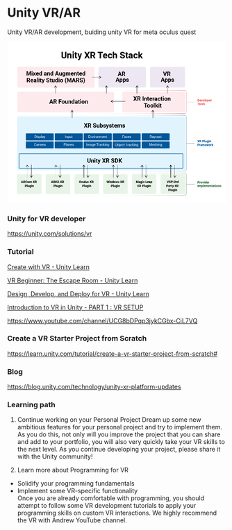 # Unity VR/AR
Unity VR/AR development, buiding unity VR for meta oculus quest

![](./unity-xr-tech-stack.png)

### Unity for VR developer
https://unity.com/solutions/vr

### Tutorial
[Create with VR - Unity Learn](https://learn.unity.com/course/create-with-vr)

[VR Beginner: The Escape Room - Unity Learn](https://learn.unity.com/project/vr-beginner-the-escape-room)

[Design, Develop, and Deploy for VR - Unity Learn](https://learn.unity.com/course/oculus-vr)

[Introduction to VR in Unity - PART 1 : VR SETUP](https://www.youtube.com/watch?v=gGYtahQjmWQ)

https://www.youtube.com/channel/UCG8bDPqp3jykCGbx-CiL7VQ

### Create a VR Starter Project from Scratch
https://learn.unity.com/tutorial/create-a-vr-starter-project-from-scratch#

### Blog
https://blog.unity.com/technology/unity-xr-platform-updates


### Learning path
1. Continue working on your Personal Project
Dream up some new ambitious features for your personal project and try to implement them. As you do this, not only will you improve the project that you can share and add to your portfolio, you will also very quickly take your VR skills to the next level.
As you continue developing your project, please share it with the Unity community! 

2. Learn more about Programming for VR
- Solidify your programming fundamentals
- Implement some VR-specific functionality \
  Once you are already comfortable with programming, you should attempt to follow some VR development tutorials to apply your programming skills on custom VR interactions. We highly recommend the VR with Andrew YouTube channel.


